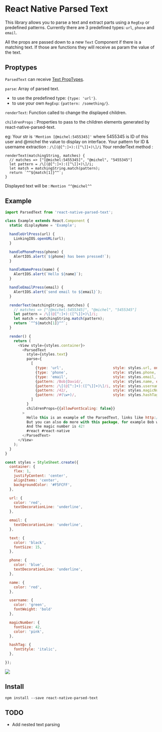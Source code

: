# React Native Parsed Text

This library allows you to parse a text and extract parts using a `RegExp` or predefined patterns.
Currently there are 3 predefined types: `url`, `phone` and `email`.

All the props are passed down to a new `Text` Component if there is a matching text. If those are functions they will receive as param the value of the text.

## Proptypes

`ParsedText` can receive [Text PropTypes](https://facebook.github.io/react-native/docs/text.html).

`parse`: Array of parsed text.
* to use the predefined type: `{type: 'url'}`.
* to use your own `RegExp`: `{pattern: /something/}`.

`renderText`: Function called to change the displayed children.

`childrenProps` : Properties to pass to the children elements generated by react-native-parsed-text.

eg:
Your str is ```'Mention [@michel:5455345]'``` where 5455345 is ID of this user and @michel the value to display on interface.
Your pattern for ID & username extraction : ```/\[(@[^:]+):([^\]]+)\]/i```
Your renderText method :
```
renderText(matchingString, matches) {
  // matches => ["[@michel:5455345]", "@michel", "5455345"]
  let pattern = /\[(@[^:]+):([^\]]+)\]/i;
  let match = matchingString.match(pattern);
  return `^^${match[1]}^^`;
}
```
Displayed text will be : ```Mention ^^@michel^^```

## Example

```javascript
import ParsedText from 'react-native-parsed-text';

class Example extends React.Component {
  static displayName = 'Example';

  handleUrlPress(url) {
    LinkingIOS.openURL(url);
  }

  handlePhonePress(phone) {
    AlertIOS.alert(`${phone} has been pressed!`);
  }

  handleNamePress(name) {
    AlertIOS.alert(`Hello ${name}`);
  }

  handleEmailPress(email) {
    AlertIOS.alert(`send email to ${email}`);
  }

  renderText(matchingString, matches) {
    // matches => ["[@michel:5455345]", "@michel", "5455345"]
    let pattern = /\[(@[^:]+):([^\]]+)\]/i;
    let match = matchingString.match(pattern);
    return `^^${match[1]}^^`;
  }

  render() {
    return (
      <View style={styles.container}>
        <ParsedText
          style={styles.text}
          parse={
            [
              {type: 'url',                       style: styles.url, onPress: this.handleUrlPress},
              {type: 'phone',                     style: styles.phone, onPress: this.handlePhonePress},
              {type: 'email',                     style: styles.email, onPress: this.handleEmailPress},
              {pattern: /Bob|David/,              style: styles.name, onPress: this.handleNamePress},
              {pattern: /\[(@[^:]+):([^\]]+)\]/i, style: styles.username, onPress: this.handleNamePress, renderText: this.renderText},
              {pattern: /42/,                     style: styles.magicNumber},
              {pattern: /#(\w+)/,                 style: styles.hashTag},
            ]
          }
          childrenProps={{allowFontScaling: false}}
        >
          Hello this is an example of the ParsedText, links like http://www.google.com or http://www.facebook.com are clickable and phone number 444-555-6666 can call too.
          But you can also do more with this package, for example Bob will change style and David too. foo@gmail.com
          And the magic number is 42!
          #react #react-native
        </ParsedText>
      </View>
    );
  }
}

const styles = StyleSheet.create({
  container: {
    flex: 1,
    justifyContent: 'center',
    alignItems: 'center',
    backgroundColor: '#F5FCFF',
  },

  url: {
    color: 'red',
    textDecorationLine: 'underline',
  },

  email: {
    textDecorationLine: 'underline',
  },

  text: {
    color: 'black',
    fontSize: 15,
  },

  phone: {
    color: 'blue',
    textDecorationLine: 'underline',
  },

  name: {
    color: 'red',
  },

  username: {
    color: 'green',
    fontWeight: 'bold'
  },

  magicNumber: {
    fontSize: 42,
    color: 'pink',
  },

  hashTag: {
    fontStyle: 'italic',
  },

});
```

![](https://cloud.githubusercontent.com/assets/159813/11152673/d5fe86f0-89e8-11e5-8b5e-f3c06bdc1b6b.gif)

## Install

`npm install --save react-native-parsed-text`

## TODO

* Add nested text parsing
